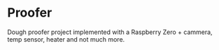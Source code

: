 # Proofer
Dough proofer project implemented with a Raspberry Zero + cammera, temp sensor, heater and not much more.
